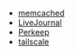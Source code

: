 - [memcached](https://memcached.org/)
- [LiveJournal](https://www.livejournal.com/)
- [Perkeep](https://perkeep.org/)
- [tailscale](https://tailscale.com/)